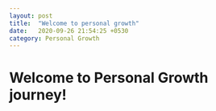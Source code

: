 ```yaml
---
layout: post
title:  "Welcome to personal growth"
date:   2020-09-26 21:54:25 +0530
category: Personal Growth
---
```

# Welcome to Personal Growth journey!
